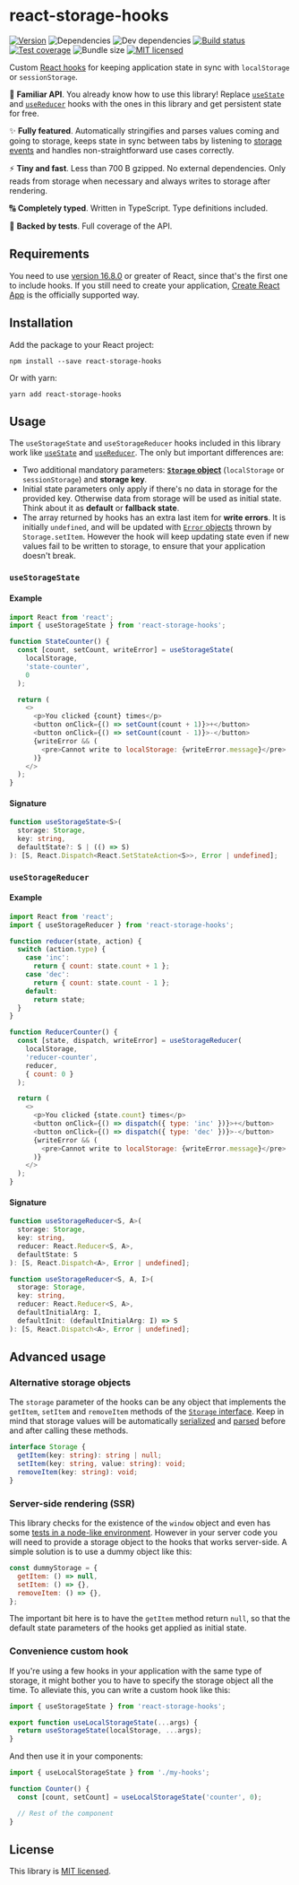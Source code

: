 # react-storage-hooks

[![Version](https://img.shields.io/npm/v/react-storage-hooks.svg)](https://www.npmjs.com/package/react-storage-hooks)
![Dependencies](https://img.shields.io/david/soyguijarro/react-storage-hooks.svg)
![Dev dependencies](https://img.shields.io/david/dev/soyguijarro/react-storage-hooks.svg)
[![Build status](https://travis-ci.com/soyguijarro/react-storage-hooks.svg?branch=master)](https://travis-ci.com/soyguijarro/react-storage-hooks)
[![Test coverage](https://codecov.io/gh/soyguijarro/react-storage-hooks/branch/master/graph/badge.svg)](https://codecov.io/gh/soyguijarro/react-storage-hooks)
![Bundle size](https://img.shields.io/bundlephobia/minzip/react-storage-hooks.svg)
[![MIT licensed](https://img.shields.io/github/license/soyguijarro/react-storage-hooks.svg)](https://github.com/soyguijarro/react-storage-hooks/blob/master/LICENSE)

Custom [React hooks](https://reactjs.org/docs/hooks-intro) for keeping application state in sync with `localStorage` or `sessionStorage`.

:book: **Familiar API**. You already know how to use this library! Replace [`useState`](https://reactjs.org/docs/hooks-reference.html#usestate) and [`useReducer`](https://reactjs.org/docs/hooks-reference.html#usereducer) hooks with the ones in this library and get persistent state for free.

:sparkles: **Fully featured**. Automatically stringifies and parses values coming and going to storage, keeps state in sync between tabs by listening to [storage events](https://developer.mozilla.org/docs/Web/API/StorageEvent) and handles non-straightforward use cases correctly.

:zap: **Tiny and fast**. Less than 700 B gzipped. No external dependencies. Only reads from storage when necessary and always writes to storage after rendering.

:capital_abcd: **Completely typed**. Written in TypeScript. Type definitions included.

:muscle: **Backed by tests**. Full coverage of the API.

## Requirements

You need to use [version 16.8.0](https://github.com/facebook/react/blob/master/CHANGELOG.md#1680-february-6-2019) or greater of React, since that's the first one to include hooks. If you still need to create your application, [Create React App](https://create-react-app.dev/) is the officially supported way.

## Installation

Add the package to your React project:

```
npm install --save react-storage-hooks
```

Or with yarn:

```
yarn add react-storage-hooks
```

## Usage

The `useStorageState` and `useStorageReducer` hooks included in this library work like [`useState`](https://reactjs.org/docs/hooks-reference.html#usestate) and [`useReducer`](https://reactjs.org/docs/hooks-reference.html#usereducer). The only but important differences are:

- Two additional mandatory parameters: [**`Storage` object**](https://developer.mozilla.org/en-US/docs/Web/API/Storage) (`localStorage` or `sessionStorage`) and **storage key**.
- Initial state parameters only apply if there's no data in storage for the provided key. Otherwise data from storage will be used as initial state. Think about it as **default** or **fallback state**.
- The array returned by hooks has an extra last item for **write errors**. It is initially `undefined`, and will be updated with [`Error` objects](https://developer.mozilla.org/docs/Web/JavaScript/Reference/Global_Objects/Error) thrown by `Storage.setItem`. However the hook will keep updating state even if new values fail to be written to storage, to ensure that your application doesn't break.

### `useStorageState`

#### Example

```javascript
import React from 'react';
import { useStorageState } from 'react-storage-hooks';

function StateCounter() {
  const [count, setCount, writeError] = useStorageState(
    localStorage,
    'state-counter',
    0
  );

  return (
    <>
      <p>You clicked {count} times</p>
      <button onClick={() => setCount(count + 1)}>+</button>
      <button onClick={() => setCount(count - 1)}>-</button>
      {writeError && (
        <pre>Cannot write to localStorage: {writeError.message}</pre>
      )}
    </>
  );
}
```

#### Signature

```typescript
function useStorageState<S>(
  storage: Storage,
  key: string,
  defaultState?: S | (() => S)
): [S, React.Dispatch<React.SetStateAction<S>>, Error | undefined];
```

### `useStorageReducer`

#### Example

```javascript
import React from 'react';
import { useStorageReducer } from 'react-storage-hooks';

function reducer(state, action) {
  switch (action.type) {
    case 'inc':
      return { count: state.count + 1 };
    case 'dec':
      return { count: state.count - 1 };
    default:
      return state;
  }
}

function ReducerCounter() {
  const [state, dispatch, writeError] = useStorageReducer(
    localStorage,
    'reducer-counter',
    reducer,
    { count: 0 }
  );

  return (
    <>
      <p>You clicked {state.count} times</p>
      <button onClick={() => dispatch({ type: 'inc' })}>+</button>
      <button onClick={() => dispatch({ type: 'dec' })}>-</button>
      {writeError && (
        <pre>Cannot write to localStorage: {writeError.message}</pre>
      )}
    </>
  );
}
```

#### Signature

```typescript
function useStorageReducer<S, A>(
  storage: Storage,
  key: string,
  reducer: React.Reducer<S, A>,
  defaultState: S
): [S, React.Dispatch<A>, Error | undefined];

function useStorageReducer<S, A, I>(
  storage: Storage,
  key: string,
  reducer: React.Reducer<S, A>,
  defaultInitialArg: I,
  defaultInit: (defaultInitialArg: I) => S
): [S, React.Dispatch<A>, Error | undefined];
```

## Advanced usage

### Alternative storage objects

The `storage` parameter of the hooks can be any object that implements the `getItem`, `setItem` and `removeItem` methods of the [`Storage` interface](https://developer.mozilla.org/en-US/docs/Web/API/Storage). Keep in mind that storage values will be automatically [serialized](https://developer.mozilla.org/en-US/docs/Web/JavaScript/Reference/Global_Objects/JSON/stringify) and [parsed](https://developer.mozilla.org/en-US/docs/Web/JavaScript/Reference/Global_Objects/JSON/parse) before and after calling these methods.

```typescript
interface Storage {
  getItem(key: string): string | null;
  setItem(key: string, value: string): void;
  removeItem(key: string): void;
}
```

### Server-side rendering (SSR)

This library checks for the existence of the `window` object and even has some [tests in a node-like environment](https://jestjs.io/docs/en/configuration#testenvironment-string). However in your server code you will need to provide a storage object to the hooks that works server-side. A simple solution is to use a dummy object like this:

```javascript
const dummyStorage = {
  getItem: () => null,
  setItem: () => {},
  removeItem: () => {},
};
```

The important bit here is to have the `getItem` method return `null`, so that the default state parameters of the hooks get applied as initial state.

### Convenience custom hook

If you're using a few hooks in your application with the same type of storage, it might bother you to have to specify the storage object all the time. To alleviate this, you can write a custom hook like this:

```javascript
import { useStorageState } from 'react-storage-hooks';

export function useLocalStorageState(...args) {
  return useStorageState(localStorage, ...args);
}
```

And then use it in your components:

```javascript
import { useLocalStorageState } from './my-hooks';

function Counter() {
  const [count, setCount] = useLocalStorageState('counter', 0);

  // Rest of the component
}
```

## License

This library is [MIT licensed](LICENSE).
